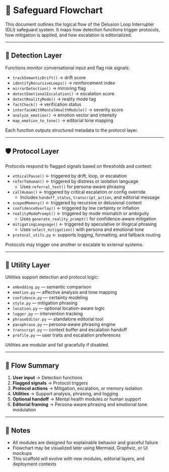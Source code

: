 <!-- Drafted collaboratively with Copilot -->

# 🧩 Safeguard Flowchart

This document outlines the logical flow of the Delusion Loop Interrupter (DLI) safeguard system. It maps how detection functions trigger protocols, how mitigation is applied, and how escalation is editorialized.

---

## 🧠 Detection Layer

Functions monitor conversational input and flag risk signals:

- `trackSemanticDrift()` → drift score  
- `identifyRecursiveLoops()` → reinforcement index  
- `mirrorDetection()` → mirroring flag  
- `detectEmotionalEscalation()` → escalation score  
- `detectRealityMode()` → reality mode tag  
- `factCheck()` → verification status  
- `interfaceWithMentalHealthModule()` → severity score  
- `analyze_emotion()` → emotion vector and intensity  
- `map_emotion_to_tone()` → editorial tone mapping

Each function outputs structured metadata to the protocol layer.

---

## 🛡️ Protocol Layer

Protocols respond to flagged signals based on thresholds and context:

- `ethicalPause()` ← triggered by drift, loop, or escalation  
- `referToHuman()` ← triggered by distress or isolation language  
  - Uses `referral_text()` for persona-aware phrasing  
- `callHuman()` ← triggered by critical escalation or config override  
  - Includes `handoff_status`, `transcript_action`, and editorial message  
- `scopedMemory()` ← triggered by recursive or delusional content  
- `confidenceOverlay()` ← triggered by low certainty or inflation  
- `realityModePrompt()` ← triggered by mode mismatch or ambiguity  
  - Uses `generate_reality_prompt()` for confidence-aware mitigation  
- `mitigatingLanguage()` ← triggered by speculative or illogical phrasing  
  - Uses `select_mitigation()` with persona and emotional tone  
- `protocol_utils.py` ← supports logging, formatting, and fallback routing

Protocols may trigger one another or escalate to external systems.

---

## 🧰 Utility Layer

Utilities support detection and protocol logic:

- `embedding.py` — semantic comparison  
- `emotion.py` — affective analysis and tone mapping  
- `confidence.py` — certainty modeling  
- `style.py` — mitigation phrasing  
- `location.py` — optional location-aware logic  
- `logger.py` — intervention tracking  
- `phraseEditor.py` — standalone editorial tool  
- `paraphrase.py` — persona-aware phrasing engine  
- `transcript.py` — context buffer and escalation handoff  
- `profile.py` — user traits and escalation preferences

Utilities are modular and fail gracefully if disabled.

---

## 🔁 Flow Summary

1. **User input** → Detection functions  
2. **Flagged signals** → Protocol triggers  
3. **Protocol actions** → Mitigation, escalation, or memory isolation  
4. **Utilities** → Support analysis, phrasing, and logging  
5. **Optional handoff** → Mental health modules or human support  
6. **Editorial framing** → Persona-aware phrasing and emotional tone modulation

---

## 📌 Notes

- All modules are designed for explainable behavior and graceful failure  
- Flowchart may be visualized later using Mermaid, Graphviz, or UI mockups  
- This scaffold will evolve with new modules, editorial layers, and deployment contexts
